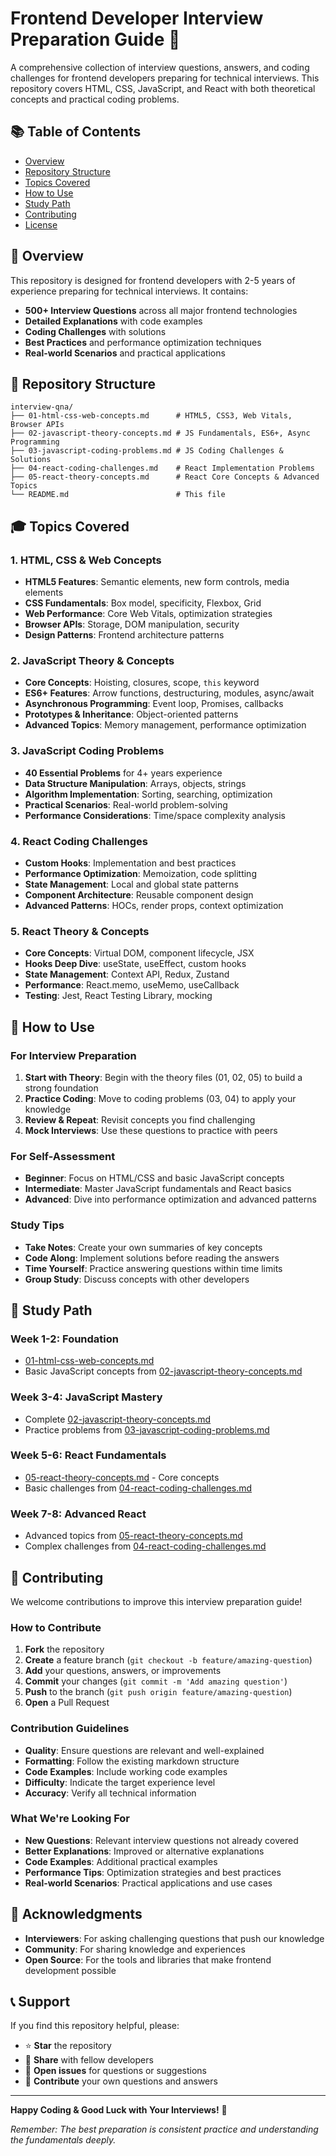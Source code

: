 # Frontend Developer Interview Preparation Guide 🚀

A comprehensive collection of interview questions, answers, and coding challenges for frontend developers preparing for technical interviews. This repository covers HTML, CSS, JavaScript, and React with both theoretical concepts and practical coding problems.

## 📚 Table of Contents

- [Overview](#overview)
- [Repository Structure](#repository-structure)
- [Topics Covered](#topics-covered)
- [How to Use](#how-to-use)
- [Study Path](#study-path)
- [Contributing](#contributing)
- [License](#license)

## 🎯 Overview

This repository is designed for frontend developers with 2-5 years of experience preparing for technical interviews. It contains:

- **500+ Interview Questions** across all major frontend technologies
- **Detailed Explanations** with code examples
- **Coding Challenges** with solutions
- **Best Practices** and performance optimization techniques
- **Real-world Scenarios** and practical applications

## 📁 Repository Structure

```
interview-qna/
├── 01-html-css-web-concepts.md      # HTML5, CSS3, Web Vitals, Browser APIs
├── 02-javascript-theory-concepts.md # JS Fundamentals, ES6+, Async Programming
├── 03-javascript-coding-problems.md # JS Coding Challenges & Solutions
├── 04-react-coding-challenges.md    # React Implementation Problems
├── 05-react-theory-concepts.md      # React Core Concepts & Advanced Topics
└── README.md                        # This file
```

## 🎓 Topics Covered

### 1. HTML, CSS & Web Concepts
- **HTML5 Features**: Semantic elements, new form controls, media elements
- **CSS Fundamentals**: Box model, specificity, Flexbox, Grid
- **Web Performance**: Core Web Vitals, optimization strategies
- **Browser APIs**: Storage, DOM manipulation, security
- **Design Patterns**: Frontend architecture patterns

### 2. JavaScript Theory & Concepts
- **Core Concepts**: Hoisting, closures, scope, `this` keyword
- **ES6+ Features**: Arrow functions, destructuring, modules, async/await
- **Asynchronous Programming**: Event loop, Promises, callbacks
- **Prototypes & Inheritance**: Object-oriented patterns
- **Advanced Topics**: Memory management, performance optimization

### 3. JavaScript Coding Problems
- **40 Essential Problems** for 4+ years experience
- **Data Structure Manipulation**: Arrays, objects, strings
- **Algorithm Implementation**: Sorting, searching, optimization
- **Practical Scenarios**: Real-world problem-solving
- **Performance Considerations**: Time/space complexity analysis

### 4. React Coding Challenges
- **Custom Hooks**: Implementation and best practices
- **Performance Optimization**: Memoization, code splitting
- **State Management**: Local and global state patterns
- **Component Architecture**: Reusable component design
- **Advanced Patterns**: HOCs, render props, context optimization

### 5. React Theory & Concepts
- **Core Concepts**: Virtual DOM, component lifecycle, JSX
- **Hooks Deep Dive**: useState, useEffect, custom hooks
- **State Management**: Context API, Redux, Zustand
- **Performance**: React.memo, useMemo, useCallback
- **Testing**: Jest, React Testing Library, mocking

## 🎯 How to Use

### For Interview Preparation

1. **Start with Theory**: Begin with the theory files (01, 02, 05) to build a strong foundation
2. **Practice Coding**: Move to coding problems (03, 04) to apply your knowledge
3. **Review & Repeat**: Revisit concepts you find challenging
4. **Mock Interviews**: Use these questions to practice with peers

### For Self-Assessment

- **Beginner**: Focus on HTML/CSS and basic JavaScript concepts
- **Intermediate**: Master JavaScript fundamentals and React basics
- **Advanced**: Dive into performance optimization and advanced patterns

### Study Tips

- **Take Notes**: Create your own summaries of key concepts
- **Code Along**: Implement solutions before reading the answers
- **Time Yourself**: Practice answering questions within time limits
- **Group Study**: Discuss concepts with other developers

## 📖 Study Path

### Week 1-2: Foundation
- [01-html-css-web-concepts.md](01-html-css-web-concepts.md)
- Basic JavaScript concepts from [02-javascript-theory-concepts.md](02-javascript-theory-concepts.md)

### Week 3-4: JavaScript Mastery
- Complete [02-javascript-theory-concepts.md](02-javascript-theory-concepts.md)
- Practice problems from [03-javascript-coding-problems.md](03-javascript-coding-problems.md)

### Week 5-6: React Fundamentals
- [05-react-theory-concepts.md](05-react-theory-concepts.md) - Core concepts
- Basic challenges from [04-react-coding-challenges.md](04-react-coding-challenges.md)

### Week 7-8: Advanced React
- Advanced topics from [05-react-theory-concepts.md](05-react-theory-concepts.md)
- Complex challenges from [04-react-coding-challenges.md](04-react-coding-challenges.md)

## 🤝 Contributing

We welcome contributions to improve this interview preparation guide!

### How to Contribute

1. **Fork** the repository
2. **Create** a feature branch (`git checkout -b feature/amazing-question`)
3. **Add** your questions, answers, or improvements
4. **Commit** your changes (`git commit -m 'Add amazing question'`)
5. **Push** to the branch (`git push origin feature/amazing-question`)
6. **Open** a Pull Request

### Contribution Guidelines

- **Quality**: Ensure questions are relevant and well-explained
- **Formatting**: Follow the existing markdown structure
- **Code Examples**: Include working code examples
- **Difficulty**: Indicate the target experience level
- **Accuracy**: Verify all technical information

### What We're Looking For

- **New Questions**: Relevant interview questions not already covered
- **Better Explanations**: Improved or alternative explanations
- **Code Examples**: Additional practical examples
- **Performance Tips**: Optimization strategies and best practices
- **Real-world Scenarios**: Practical applications and use cases

## 🙏 Acknowledgments

- **Interviewers**: For asking challenging questions that push our knowledge
- **Community**: For sharing knowledge and experiences
- **Open Source**: For the tools and libraries that make frontend development possible

## 📞 Support

If you find this repository helpful, please:

- ⭐ **Star** the repository
- 🔄 **Share** with fellow developers
- 💬 **Open issues** for questions or suggestions
- 🚀 **Contribute** your own questions and answers

---

**Happy Coding & Good Luck with Your Interviews!** 🎉

*Remember: The best preparation is consistent practice and understanding the fundamentals deeply.* 